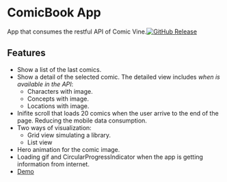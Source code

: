 # ComicBook App

App that consumes the restful API of Comic Vine.[![GitHub Release](https://img.shields.io/badge/-TechnicalTest-blue)]() 

## Features

- Show a list of the last comics.
- Show a detail of the selected comic. The detailed view includes *when is available in the API*:
  - Characters with image.
  - Concepts with image.
  - Locations with image.
- Inifite scroll that loads 20 comics when the user arrive to the end of the page. Reducing the mobile data consumption.
- Two ways of visualization:
  - Grid view simulating a library.
  - List view
- Hero animation for the comic image.
- Loading gif and CircularProgressIndicator when the app is getting information from internet.
- [Demo](https://youtu.be/ONwGqGjy0Zo)
